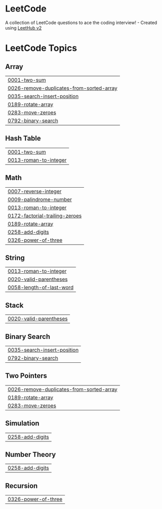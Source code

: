 # LeetCode
A collection of LeetCode questions to ace the coding interview! - Created using [LeetHub v2](https://github.com/arunbhardwaj/LeetHub-2.0)

<!---LeetCode Topics Start-->
# LeetCode Topics
## Array
|  |
| ------- |
| [0001-two-sum](https://github.com/jatinrane14/LeetCode/tree/master/0001-two-sum) |
| [0026-remove-duplicates-from-sorted-array](https://github.com/jatinrane14/LeetCode/tree/master/0026-remove-duplicates-from-sorted-array) |
| [0035-search-insert-position](https://github.com/jatinrane14/LeetCode/tree/master/0035-search-insert-position) |
| [0189-rotate-array](https://github.com/jatinrane14/LeetCode/tree/master/0189-rotate-array) |
| [0283-move-zeroes](https://github.com/jatinrane14/LeetCode/tree/master/0283-move-zeroes) |
| [0792-binary-search](https://github.com/jatinrane14/LeetCode/tree/master/0792-binary-search) |
## Hash Table
|  |
| ------- |
| [0001-two-sum](https://github.com/jatinrane14/LeetCode/tree/master/0001-two-sum) |
| [0013-roman-to-integer](https://github.com/jatinrane14/LeetCode/tree/master/0013-roman-to-integer) |
## Math
|  |
| ------- |
| [0007-reverse-integer](https://github.com/jatinrane14/LeetCode/tree/master/0007-reverse-integer) |
| [0009-palindrome-number](https://github.com/jatinrane14/LeetCode/tree/master/0009-palindrome-number) |
| [0013-roman-to-integer](https://github.com/jatinrane14/LeetCode/tree/master/0013-roman-to-integer) |
| [0172-factorial-trailing-zeroes](https://github.com/jatinrane14/LeetCode/tree/master/0172-factorial-trailing-zeroes) |
| [0189-rotate-array](https://github.com/jatinrane14/LeetCode/tree/master/0189-rotate-array) |
| [0258-add-digits](https://github.com/jatinrane14/LeetCode/tree/master/0258-add-digits) |
| [0326-power-of-three](https://github.com/jatinrane14/LeetCode/tree/master/0326-power-of-three) |
## String
|  |
| ------- |
| [0013-roman-to-integer](https://github.com/jatinrane14/LeetCode/tree/master/0013-roman-to-integer) |
| [0020-valid-parentheses](https://github.com/jatinrane14/LeetCode/tree/master/0020-valid-parentheses) |
| [0058-length-of-last-word](https://github.com/jatinrane14/LeetCode/tree/master/0058-length-of-last-word) |
## Stack
|  |
| ------- |
| [0020-valid-parentheses](https://github.com/jatinrane14/LeetCode/tree/master/0020-valid-parentheses) |
## Binary Search
|  |
| ------- |
| [0035-search-insert-position](https://github.com/jatinrane14/LeetCode/tree/master/0035-search-insert-position) |
| [0792-binary-search](https://github.com/jatinrane14/LeetCode/tree/master/0792-binary-search) |
## Two Pointers
|  |
| ------- |
| [0026-remove-duplicates-from-sorted-array](https://github.com/jatinrane14/LeetCode/tree/master/0026-remove-duplicates-from-sorted-array) |
| [0189-rotate-array](https://github.com/jatinrane14/LeetCode/tree/master/0189-rotate-array) |
| [0283-move-zeroes](https://github.com/jatinrane14/LeetCode/tree/master/0283-move-zeroes) |
## Simulation
|  |
| ------- |
| [0258-add-digits](https://github.com/jatinrane14/LeetCode/tree/master/0258-add-digits) |
## Number Theory
|  |
| ------- |
| [0258-add-digits](https://github.com/jatinrane14/LeetCode/tree/master/0258-add-digits) |
## Recursion
|  |
| ------- |
| [0326-power-of-three](https://github.com/jatinrane14/LeetCode/tree/master/0326-power-of-three) |
<!---LeetCode Topics End-->